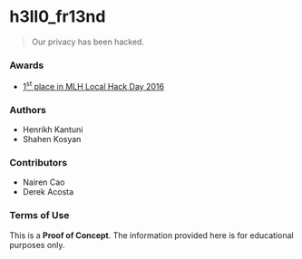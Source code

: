 # h3ll0_fr13nd
> Our privacy has been hacked.

### Awards
- [1<sup>st</sup> place in MLH Local Hack Day 2016](https://devpost.com/software/h3ll0_fr13nd)

### Authors
- Henrikh Kantuni
- Shahen Kosyan

### Contributors
- Nairen Cao
- Derek Acosta

### Terms of Use
This is a **Proof of Concept**. The information provided here is for educational purposes only.
